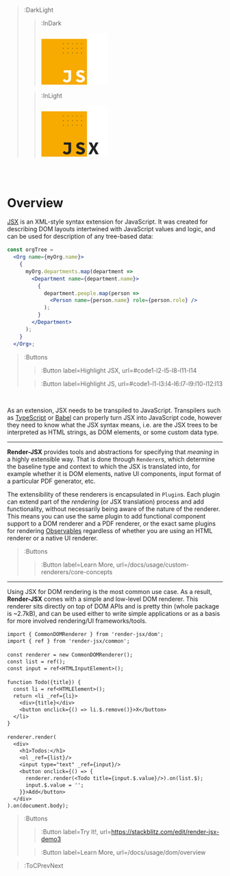 > :DarkLight
> > :InDark
> >
> > <img src="/docs/assets/render-jsx-logo-dark.svg" width="156px"/>
>
> > :InLight
> >
> > <img src="/docs/assets/render-jsx-logo.svg" width="156px"/>

<br><br>

# Overview

[JSX](https://facebook.github.io/jsx/) is an XML-style syntax extension for JavaScript.
It was created for
describing DOM layouts intertwined with JavaScript values and logic, and can
be used for description of any tree-based data:

```jsx | --no-wmbar
const orgTree =                                                                                       // --> JavaScript
  <Org name={myOrg.name}>                                                                             {/* --> JSX */}
    {                                                                                                 // --> interpolate JS code
      myOrg.departments.map(department =>                                                             // --> JavaScript
        <Department name={department.name}>                                                           {/* --> JSX */}
          {                                                                                           // --> interpolate JS code
            department.people.map(person =>                                                           // --> JavaScript
              <Person name={person.name} role={person.role} />                                        // --> JSX
            );                                                                                        // --> JavaScript
          }                                                                                           {/* --> interpolate JS code */}
        </Department>                                                                                 // --> JSX
      );                                                                                              // --> JavaScript
    }                                                                                                 {/* --> interpolate JS code*/}
  </Org>;                                                                                             // --> JSX
```

>:Buttons
> > :Button label=Highlight JSX, url=#code1-l2-l5-l8-l11-l14
>
> > :Button label=Highlight JS, url=#code1-l1-l3:l4-l6:l7-l9:l10-l12:l13

<br>

As an extension, JSX needs to be transpiled to JavaScript. Transpilers such as [TypeScript](https://www.typescriptlang.org/) 
or [Babel](https://babeljs.io/) can properly turn JSX into JavaScript code, however they need to know what the JSX syntax means, i.e.
are the JSX trees to be interpreted as HTML strings, as DOM elements, or some custom data type.

---

**Render-JSX** provides tools and abstractions for specifying that _meaning_ in a highly extensible way.
That is done through `Renderer`s, which determine the baseline type and context to which
the JSX is translated into, for example whether it is DOM elements, native UI components, input format
of a particular PDF generator, etc.

The extensibility of these renderers is encapsulated in `Plugin`s. Each plugin can extend part of the
_rendering_ (or JSX translation) process and add functionality, without necessarily being aware
of the nature of the renderer. This means you can use the same plugin to add functional component support
to a DOM renderer and a PDF renderer, or the exact same plugins for rendering
[Observables](https://rxjs-dev.firebaseapp.com/guide/observable) regardless of whether you are
using an HTML renderer or a native UI renderer.

> :Buttons
> > :Button label=Learn More, url=/docs/usage/custom-renderers/core-concepts

---

Using JSX for DOM rendering is the most common use case.
As a result, **Render-JSX** comes with a simple and low-level DOM renderer.
This renderer sits directly on top of DOM APIs and is pretty thin (whole package
is ~2.7kB), and can be used either to write simple applications or as a basis for
more involved rendering/UI frameworks/tools.

```tsx | --no-wmbar
import { CommonDOMRenderer } from 'render-jsx/dom';
import { ref } from 'render-jsx/common';

const renderer = new CommonDOMRenderer();
const list = ref();
const input = ref<HTMLInputElement>();

function Todo({title}) {
  const li = ref<HTMLElement>();
  return <li _ref={li}>
    <div>{title}</div>
    <button onclick={() => li.$.remove()}>X</button>
  </li>
}

renderer.render(
  <div>
    <h1>Todos:</h1>
    <ol _ref={list}/>
    <input type="text" _ref={input}/>
    <button onclick={() => {
      renderer.render(<Todo title={input.$.value}/>).on(list.$);
      input.$.value = '';
    }}>Add</button>
  </div>
).on(document.body);
```

> :Buttons
> > :Button label=Try It!, url=https://stackblitz.com/edit/render-jsx-demo3
>
> > :Button label=Learn More, url=/docs/usage/dom/overview

> :ToCPrevNext